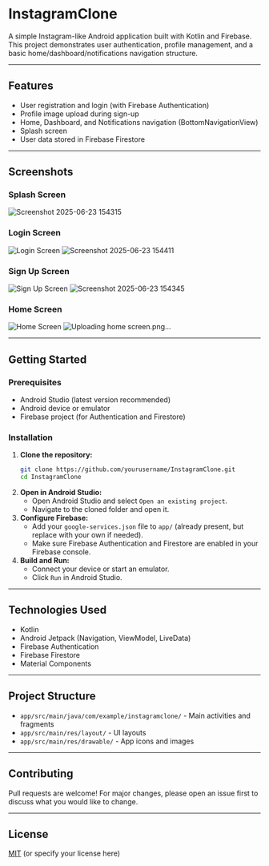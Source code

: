 # InstagramClone

A simple Instagram-like Android application built with Kotlin and Firebase. This project demonstrates user authentication, profile management, and a basic home/dashboard/notifications navigation structure.

---

## Features
- User registration and login (with Firebase Authentication)
- Profile image upload during sign-up
- Home, Dashboard, and Notifications navigation (BottomNavigationView)
- Splash screen
- User data stored in Firebase Firestore

---

## Screenshots

<!-- Replace the image links below with your own screenshots -->

### Splash Screen
![Screenshot 2025-06-23 154315](https://github.com/user-attachments/assets/f674927c-45b9-4625-9625-2d6d38fc3d87)

### Login Screen
![Login Screen](screenshots/login.png)
![Screenshot 2025-06-23 154411](https://github.com/user-attachments/assets/3038ad9f-a7c4-42ff-8d49-6f158a1144af)


### Sign Up Screen
![Sign Up Screen](screenshots/signup.png)
![Screenshot 2025-06-23 154345](https://github.com/user-attachments/assets/a5dab58c-f928-4512-a7a7-c7b248557fe9)


### Home Screen
![Home Screen](screenshots/home.png)
![Uploading home screen.png…]()



---

## Getting Started

### Prerequisites
- Android Studio (latest version recommended)
- Android device or emulator
- Firebase project (for Authentication and Firestore)

### Installation
1. **Clone the repository:**
   ```bash
   git clone https://github.com/yourusername/InstagramClone.git
   cd InstagramClone
   ```
2. **Open in Android Studio:**
   - Open Android Studio and select `Open an existing project`.
   - Navigate to the cloned folder and open it.
3. **Configure Firebase:**
   - Add your `google-services.json` file to `app/` (already present, but replace with your own if needed).
   - Make sure Firebase Authentication and Firestore are enabled in your Firebase console.
4. **Build and Run:**
   - Connect your device or start an emulator.
   - Click `Run` in Android Studio.

---

## Technologies Used
- Kotlin
- Android Jetpack (Navigation, ViewModel, LiveData)
- Firebase Authentication
- Firebase Firestore
- Material Components

---

## Project Structure
- `app/src/main/java/com/example/instagramclone/` - Main activities and fragments
- `app/src/main/res/layout/` - UI layouts
- `app/src/main/res/drawable/` - App icons and images

---

## Contributing
Pull requests are welcome! For major changes, please open an issue first to discuss what you would like to change.

---

## License
[MIT](LICENSE) (or specify your license here)
